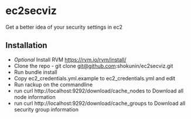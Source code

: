 ec2secviz
=========

Get a better idea of your security settings in ec2

Installation
------------

- *Optional* Install RVM https://rvm.io/rvm/install/
- Clone the repo - git clone git@github.com:shokunin/ec2secviz.git
- Run bundle install
- Copy  ec2_credentials.yml.example to ec2_credentials.yml and edit
- Run rackup on the commandline
- run curl http://localhost:9292/download/cache_nodes  to Download all node information
- run curl http://localhost:9292/download/cache_groups to Download all security group information


